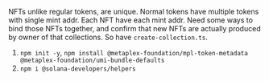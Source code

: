 NFTs unlike regular tokens, are unique. Normal tokens have multiple tokens with single mint addr. Each NFT have each mint addr. Need some ways to bind those NFTs together, and confirm that new NFTs are actually produced by owner of that collections. So have `create-collection.ts`. 

1. `npm init -y`, `npm install @metaplex-foundation/mpl-token-metadata @metaplex-foundation/umi-bundle-defaults`
2. `npm i @solana-developers/helpers`